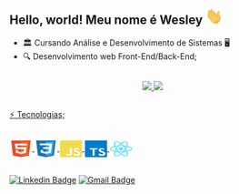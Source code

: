 <h2> Hello, world! Meu nome é Wesley <img src="https://raw.githubusercontent.com/ABSphreak/ABSphreak/master/gifs/Hi.gif" width="30px"></h2>



- 🏛️ Cursando Análise e Desenvolvimento de Sistemas 🖥
- 🔍 Desenvolvimento web Front-End/Back-End;

##

<div align="center">
  <a href="https://github.com/Wesley-Medeiros">
  <img height="165em" src="https://github-readme-stats.vercel.app/api?username=Wesley-Medeiros&show_icons=true&theme=dark&include_all_commits=true&count_private=true"/>
  <img height="165em" src="https://github-readme-stats.vercel.app/api/top-langs/?username=Wesley-Medeiros&layout=compact&langs_count=7&theme=dark"/>
</div>

## 
  
  ⚡ Tecnologias;

<div style="display: inline_block"><br>
  <img align="center" alt="Wesley-HTML" height="30" width="40" src="https://raw.githubusercontent.com/devicons/devicon/master/icons/html5/html5-original.svg">
  <img align="center" alt="Wesley-CSS" height="30" width="40" src="https://raw.githubusercontent.com/devicons/devicon/master/icons/css3/css3-original.svg">
  <img align="center" alt="Wesley-Js" height="30" width="40" src="https://raw.githubusercontent.com/devicons/devicon/master/icons/javascript/javascript-plain.svg">
  <img align="center" alt="Wesley-Js" height="30" width="40" src="https://raw.githubusercontent.com/devicons/devicon/master/icons/typescript/typescript-plain.svg">
  <img align="center" alt="Wesley-Js" height="30" width="40" src="https://raw.githubusercontent.com/devicons/devicon/master/icons/react/react-original.svg">
  
  
  
</div>
<br>
  
  [![Linkedin Badge](https://img.shields.io/badge/-WesleyMedeiros-blue?style=flat-square&logo=Linkedin&logoColor=white&link=https://www.linkedin.com/in/wesley-medeiros-694809196/)](https://www.linkedin.com/in/jpsoarxs/) [![Gmail Badge](https://img.shields.io/badge/-wesley.medeiros6938@gmail.com-c14438?style=flat-square&logo=Gmail&logoColor=white&link=mailto:wesley.medeiros6938@gmail.com)](mailto:wesley.medeiros6938@gmail.com)



<!--
**Wesley-Medeiros/Wesley-Medeiros** is a ✨ _special_ ✨ repository because its `README.md` (this file) appears on your GitHub profile.

Here are some ideas to get you started:

- 🔭 I’m currently working on ...
- 🌱 I’m currently learning ...
- 👯 I’m looking to collaborate on ...
- 🤔 I’m looking for help with ...
- 💬 Ask me about ...
- 📫 How to reach me: ...
- 😄 Pronouns: ...
- ⚡ Fun fact: ...
-->
